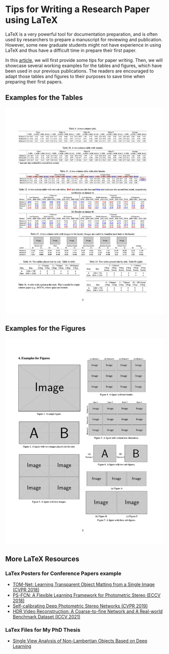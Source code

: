 # Tips for Writing a Research Paper using LaTeX

LaTeX is a very powerful tool for documentation preparation, and is often used by researchers to prepare a manuscript for reviewing and publication.
However, some new graduate students might not have experience in using LaTeX and thus have a difficult time in prepare their first paper.

In this [article](./paper_writing_tips.pdf), we will first provide some tips for paper writing.
Then, we will showcase several working examples for the tables and figures, which have been used in our previous publications. The readers are encouraged to adapt those tables and figures to their purposes to save time when preparing their first papers.

## Examples for the Tables

<p align="center">
    <img src='samples/table.jpg' width="800">
</p>

## Examples for the Figures

<p align="center">
    <img src='samples/figure.jpg' width="800">
</p>

## More LaTeX Resources

### LaTex Posters for Conference Papers example

- [TOM-Net: Learning Transparent Object Matting from a Single Image (CVPR 2018)](https://github.com/guanyingc/TOM-Net_Poster_LaTex)
- [PS-FCN: A Flexible Learning Framework for Photometric Stereo (ECCV 2018)](https://github.com/guanyingc/PS-FCN_Poster_LaTex)
- [Self-calibrating Deep Photometric Stereo Networks (CVPR 2019)](https://github.com/guanyingc/SDPS-Net_Poster_LaTex)
- [HDR Video Reconstruction: A Coarse-to-fine Network and A Real-world Benchmark Dataset (ICCV 2021)](https://github.com/guanyingc/DeepHDRVideo_Poster_LaTex)

### LaTex Files for My PhD Thesis

- [Single View Analysis of Non-Lambertian Objects Based on Deep Learning](https://github.com/guanyingc/HKU-PhD-Thesis-LaTex)
